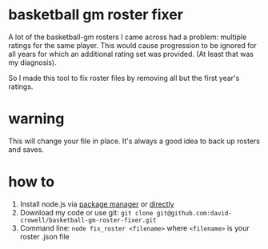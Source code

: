 basketball gm roster fixer
==========================

A lot of the basketball-gm rosters I came across had a problem: multiple ratings for the same player. This would cause progression to be ignored for all years for which an additional rating set was provided. (At least that was my diagnosis).

So I made this tool to fix roster files by removing all but the first year's ratings.

warning
=======

This will change your file in place. It's always a good idea to back up rosters and saves.

how to
======

1. Install node.js via [package manager](https://nodejs.org/en/download/package-manager/) or [directly](https://nodejs.org/en/download/)
2. Download my code or use git: `git clone git@github.com:david-crowell/basketball-gm-roster-fixer.git`
3. Command line: `node fix_roster <filename>` where `<filename>` is your roster .json file
